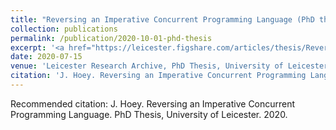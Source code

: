 ```yaml
---
title: "Reversing an Imperative Concurrent Programming Language (PhD thesis)"
collection: publications
permalink: /publication/2020-10-01-phd-thesis
excerpt: '<a href="https://leicester.figshare.com/articles/thesis/Reversing_an_Imperative_Concurrent_Programming_Language/12656219">[URL]</a>'
date: 2020-07-15
venue: 'Leicester Research Archive, PhD Thesis, University of Leicester'
citation: 'J. Hoey. Reversing an Imperative Concurrent Programming Language. PhD Thesis, University of Leicester. 2020.'
---
```


Recommended citation: J. Hoey. Reversing an Imperative Concurrent Programming Language. PhD Thesis, University of Leicester. 2020.
